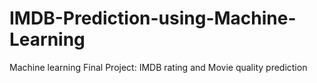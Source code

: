 # IMDB-Prediction-using-Machine-Learning
Machine learning Final Project: IMDB rating and Movie quality prediction
